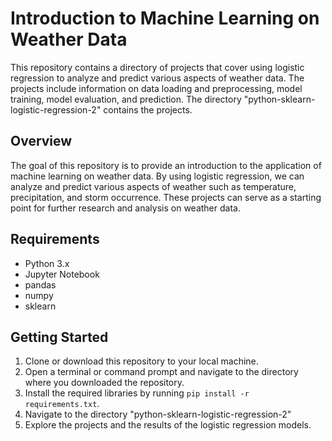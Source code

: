 # Introduction to Machine Learning on Weather Data

This repository contains a directory of projects that cover using logistic regression to analyze and predict various aspects of weather data. The projects include information on data loading and preprocessing, model training, model evaluation, and prediction. The directory "python-sklearn-logistic-regression-2" contains the projects.

## Overview
The goal of this repository is to provide an introduction to the application of machine learning on weather data. By using logistic regression, we can analyze and predict various aspects of weather such as temperature, precipitation, and storm occurrence. These projects can serve as a starting point for further research and analysis on weather data.

## Requirements
- Python 3.x
- Jupyter Notebook
- pandas
- numpy
- sklearn

## Getting Started
1. Clone or download this repository to your local machine.
2. Open a terminal or command prompt and navigate to the directory where you downloaded the repository.
3. Install the required libraries by running `pip install -r requirements.txt`.
4. Navigate to the directory "python-sklearn-logistic-regression-2"
5. Explore the projects and the results of the logistic regression models.
